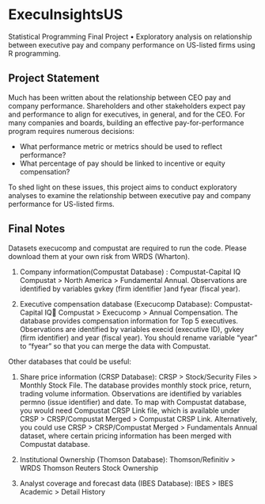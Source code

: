 # ExecuInsightsUS
Statistical Programming Final Project • Exploratory analysis on relationship between executive pay and company performance on US-listed firms using R programming.

## Project Statement
Much has been written about the relationship between CEO pay and company performance.  Shareholders and other stakeholders expect pay and performance to align for executives, in general, and for the CEO. For many companies and boards, building an effective pay-for-performance program requires numerous decisions: 
- What performance metric or metrics should be used to reflect performance?
- What percentage of pay should be linked to incentive or equity compensation? 

To shed light on these issues, this project aims to conduct exploratory analyses to examine the relationship between executive pay and company performance for US-listed firms.

## Final Notes
Datasets execucomp and compustat are required to run the code. Please download them at your own risk from  WRDS (Wharton).

1. Company information(Compustat Database) : Compustat-Capital IQ
Compustat > North America > Fundamental Annual.
Observations are identified by variables gvkey (firm identifier )and fyear (fiscal year).

2. Executive compensation database (Execucomp Database): Compustat-Capital IQ
Compustat > Execucomp > Annual Compensation.
The database provides compensation information for Top 5 executives. Observations are identified by variables execid (executive ID), gvkey (firm identifier) and year (fiscal year). You should rename variable “year” to “fyear” so that you can merge the data with Compustat.

Other databases that could be useful:
1. Share price information (CRSP Database): CRSP > Stock/Security Files > Monthly Stock File. The database provides monthly stock price, return, trading volume information. Observations are identified by variables permno (issue identifier) and date. To map with Compustat database, you would need Compustat CRSP Link file, which is available under CRSP > CRSP/Compustat Merged > Compustat CRSP Link. Alternatively, you could use CRSP > CRSP/Compustat Merged > Fundamentals Annual dataset, where certain pricing information has been merged with Compustat database.

2. Institutional Ownership (Thomson Database): Thomson/Refinitiv > WRDS Thomson Reuters Stock Ownership
3. Analyst coverage and forecast data (IBES Database): IBES > IBES Academic > Detail History

